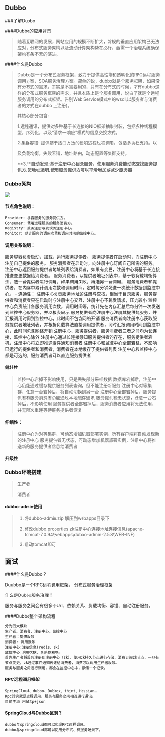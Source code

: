 ## Dubbo

###了解Dubbo

####Dubbo的应用背景

>随着互联网的发展，网站应用的规模不断扩大，常规的垂直应用架构已无法应对，分布式服务架构以及流动计算架构势在必行，亟需一个治理系统确保架构有条不紊的演进。 

####什么是Dubbo

>Dubbo是一个分布式服务框架，致力于提供高性能和透明化的RPC远程服务调用方案，SOA服务治理方案。简单的说，dubbo就是个服务框架，如果没有分布式的需求，其实是不需要用的，只有在分布式的时候，才有dubbo这样的分布式服务框架的需求，并且本质上是个服务调用，说白了就是个远程服务调用的分布式框架。告别Web Service模式中的wsdl,以服务者与消费者的方式在dubbo 上注册)。
>
>其核心部分包含:
>
>1.远程通讯，提供对多种基于长连接的NIO框架抽象封装，包括多种线程模型，序列化，以及“请求一响应”模式的信息交换方式。
>
>2.集群容错: 提供基于接口方法的透明远程过程调用，包括多协议支持。以
>
>及负载均衡，失败容错，地址路由，动态配置等集群支持。
>
>**3.****自动发现:基于注册中心目录服务，使用服务消费能动态查找服务提供方,使地址透明,使用服务提供方可以平滑增加或减少服务器**

### Dubbo架构

![](https://img-blog.csdn.net/20180902123447214?watermark/2/text/aHR0cHM6Ly9ibG9nLmNzZG4ubmV0L2Jhb3l1X0c=/font/5a6L5L2T/fontsize/400/fill/I0JBQkFCMA==/dissolve/70)

#### 节点角色说明：

```
Provider: 暴露服务的服务提供方。 
Consumer: 调用远程服务的服务消费方。 
Registry: 服务注册与发现的注册中心。 
Monitor: 统计服务的调用次调和调用时间的监控中心。
```

#### 调用关系说明：

服务容器负责启动，加载，运行服务提供者。 
 服务提供者在启动时，向注册中心注册自己提供的服务。 
 服务消费者在启动时，向注册中心订阅自己所需的服务。 
 注册中心返回服务提供者地址列表给消费者，如果有变更，注册中心将基于长连接推送变更数据给消费者。 
 服务消费者，从提供者地址列表中，基于软负载均衡算法，选一台提供者进行调用，如果调用失败，再选另一台调用。 
 服务消费者和提供者，在内存中累计调用次数和调用时间，定时每分钟发送一次统计数据到监控中心。 
 \- 连通性： 
 注册中心负责服务地址的注册与查找，相当于目录服务，服务提供者和消费者只在启动时与注册中心交互，注册中心不转发请求，压力较小 
 监控中心负责统计各服务调用次数，调用时间等，统计先在内存汇总后每分钟一次发送到监控中心服务器，并以报表展示 
 服务提供者向注册中心注册其提供的服务，并汇报调用时间到监控中心，此时间不包含网络开销 
 服务消费者向注册中心获取服务提供者地址列表，并根据负载算法直接调用提供者，同时汇报调用时间到监控中心，此时间包含网络开销 
 注册中心，服务提供者，服务消费者三者之间均为长连接，监控中心除外 
 注册中心通过长连接感知服务提供者的存在，服务提供者宕机，注册中心将立即推送事件通知消费者 
 注册中心和监控中心全部宕机，不影响已运行的提供者和消费者，消费者在本地缓存了提供者列表 
 注册中心和监控中心都是可选的，服务消费者可以直连服务提供者

#### 健壮性

>监控中心宕掉不影响使用，只是丢失部分采样数据 
> 数据库宕掉后，注册中心仍能通过缓存提供服务列表查询，但不能注册新服务 
> 注册中心对等集群，任意一台宕掉后，将自动切换到另一台 
> 注册中心全部宕掉后，服务提供者和服务消费者仍能通过本地缓存通讯 
> 服务提供者无状态，任意一台宕掉后，不影响使用 
> 服务提供者全部宕掉后，服务消费者应用将无法使用，并无限次重连等待服务提供者恢复

#### 伸缩性：

>注册中心为对等集群，可动态增加机器部署实例，所有客户端将自动发现新的注册中心 
> 服务提供者无状态，可动态增加机器部署实例，注册中心将推送新的服务提供者信息给消费者

#### 升级性

### Dubbo环境搭建

>生产者
>
>消费者

#### dubbo-admin使用

>1. 将dubbo-admin.zip 解压到webapps目录下
>
>2. 修改dubbo.properties zk注册中心连接地址连接信息(apache-tomcat-7.0.94\webapps\dubbo-admin-2.5.8\WEB-INF)
>
>3. 启动tomcat即可

## 面试

####什么是Dubbo？

Duubbo是一个RPC远程调用框架， 分布式服务治理框架

什么是Dubbo服务治理？

服务与服务之间会有很多个Url、依赖关系、负载均衡、容错、自动注册服务。

####Dubbo整个架构流程

```
分为四大模块
生产者、消费者、注册中心、监控中心
生产者：提供服务
消费者: 调用服务
注册中心:注册信息(redis、zk)
监控中心:调用次数、关系依赖等。
首先生产者将服务注册到注册中心（zk），使用zk持久节点进行存储，消费订阅zk节点，一旦有节点变更，zk通过事件通知传递给消费者，消费可以调用生产者服务。
服务与服务之间进行调用，都会在监控中心中，存储一个记录。
```

#### RPC远程调用框架

```
SpringCloud、dubbo、Dubbox、thint、Hessian…
Rpc其实就是远程调用，服务与服务之间相互进行通讯。
目前主流 用http+json
```

#### SpringCloud与Dubbo区别？

```
dubbo与springcloud都可以实现RPC远程调用。
dubbo与springcloud都可以使用分布式、微服务场景下。
```


